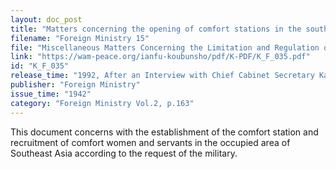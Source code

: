 ```yaml
---
layout: doc_post
title: "Matters concerning the opening of comfort stations in the southern sea occupied territories"
filename: "Foreign Ministry 15"
file: "Miscellaneous Matters Concerning the Limitation and Regulation of Travel to Southern Territories (Including Occupied Areas) in the Time of the Great East Asian War"
link: "https://wam-peace.org/ianfu-koubunsho/pdf/K-PDF/K_F_035.pdf"
id: "K_F_035"
release_time: "1992, After an Interview with Chief Cabinet Secretary Katō Kōichi"
publisher: "Foreign Ministry"
issue_time: "1942"
category: "Foreign Ministry Vol.2, p.163"
---
```

This document concerns with the establishment of the comfort station and recruitment of comfort women and servants in the occupied area of Southeast Asia  according to the request of the military.
